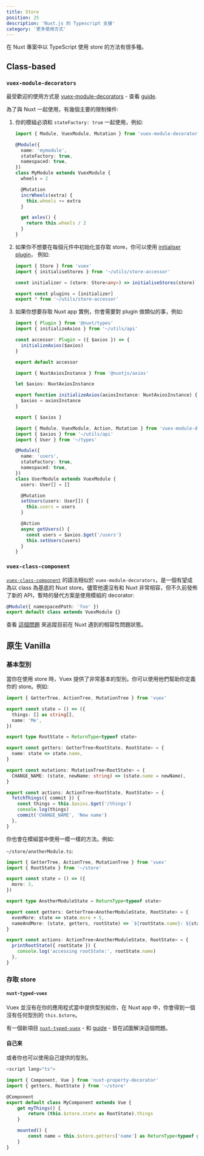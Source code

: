 ```yaml
---
title: Store
position: 25
description: 'Nuxt.js 的 Typescript 支援'
category: '更多使用方式'
---
```


在 Nuxt 專案中以 TypeScript 使用 store 的方法有很多種。

## Class-based

### `vuex-module-decorators`

最受歡迎的使用方式是 [vuex-module-decorators](https://github.com/championswimmer/vuex-module-decorators) - 查看 [guide](https://championswimmer.in/vuex-module-decorators/).


為了與 Nuxt 一起使用，有幾個主要的限制條件:

1. 你的模組必須和 `stateFactory: true` 一起使用，例如:

   ```ts {}[store/mymodule.ts]
   import { Module, VuexModule, Mutation } from 'vuex-module-decorators'

   @Module({
     name: 'mymodule',
     stateFactory: true,
     namespaced: true,
   })
   class MyModule extends VuexModule {
     wheels = 2

     @Mutation
     incrWheels(extra) {
       this.wheels += extra
     }

     get axles() {
       return this.wheels / 2
     }
   }
   ```

2. 如果你不想要在每個元件中初始化並存取 store，你可以使用
[initialiser plugin](https://github.com/championswimmer/vuex-module-decorators#accessing-modules-with-nuxtjs)， 例如:
   ```ts {}[store/index.ts]
   import { Store } from 'vuex'
   import { initialiseStores } from '~/utils/store-accessor'

   const initializer = (store: Store<any>) => initialiseStores(store)

   export const plugins = [initializer]
   export * from '~/utils/store-accessor'
   ```

3. 如果你想要存取 Nuxt app 實例，你會需要對 plugin 做類似的事，例如:
   ```ts {}[plugins/axios-accessor.ts]
   import { Plugin } from '@nuxt/types'
   import { initializeAxios } from '~/utils/api'

   const accessor: Plugin = ({ $axios }) => {
     initializeAxios($axios)
   }

   export default accessor
   ```

   ```ts {}[utils/api.ts]
   import { NuxtAxiosInstance } from '@nuxtjs/axios'

   let $axios: NuxtAxiosInstance

   export function initializeAxios(axiosInstance: NuxtAxiosInstance) {
     $axios = axiosInstance
   }

   export { $axios }
   ```

   ```ts {}[store/users.ts]
   import { Module, VuexModule, Action, Mutation } from 'vuex-module-decorators'
   import { $axios } from '~/utils/api'
   import { User } from '~/types'

   @Module({
     name: 'users',
     stateFactory: true,
     namespaced: true,
   })
   class UserModule extends VuexModule {
     users: User[] = []

     @Mutation
     setUsers(users: User[]) {
       this.users = users
     }

     @Action
     async getUsers() {
       const users = $axios.$get('/users')
       this.setUsers(users)
     }
   }
   ```

### `vuex-class-component`

[`vuex-class-component`](https://github.com/michaelolof/vuex-class-component) 的語法相似於 `vuex-module-decorators`，是一個有望成為以 class 為基底的 Nuxt store。儘管他還沒有和 Nuxt 非常相容，但不久前發佈了新的 API，暫時的替代方案是使用模組的 decorator:

```ts
@Module({ namespacedPath: 'foo' })
export default class extends VuexModule {}
```

查看 [這個問題](https://github.com/michaelolof/vuex-class-component/issues/43) 來追蹤目前在 Nuxt 遇到的相容性問題狀態。



## 原生 Vanilla

### 基本型別

當你在使用 store 時，Vuex 提供了非常基本的型別。你可以使用他們幫助你定義你的 store。例如:

```ts {}[store/index.ts]
import { GetterTree, ActionTree, MutationTree } from 'vuex'

export const state = () => ({
  things: [] as string[],
  name: 'Me',
})

export type RootState = ReturnType<typeof state>

export const getters: GetterTree<RootState, RootState> = {
  name: state => state.name,
}

export const mutations: MutationTree<RootState> = {
  CHANGE_NAME: (state, newName: string) => (state.name = newName),
}

export const actions: ActionTree<RootState, RootState> = {
  fetchThings({ commit }) {
    const things = this.$axios.$get('/things')
    console.log(things)
    commit('CHANGE_NAME', 'New name')
  },
}
```

你也會在模組當中使用一模一樣的方法。例如:

`~/store/anotherModule.ts`:
```ts
import { GetterTree, ActionTree, MutationTree } from 'vuex'
import { RootState } from '~/store'

export const state = () => ({
  more: 3,
})

export type AnotherModuleState = ReturnType<typeof state>

export const getters: GetterTree<AnotherModuleState, RootState> = {
  evenMore: state => state.more + 5,
  nameAndMore: (state, getters, rootState) => `${rootState.name}: ${state.more}`,
}

export const actions: ActionTree<AnotherModuleState, RootState> = {
  printRootState({ rootState }) {
    console.log('accessing rootState:', rootState.name)
  },
}
```

### 存取 store

#### `nuxt-typed-vuex`

Vuex 並沒有在你的應用程式當中提供型別給你，在 Nuxt app 中，你會得到一個沒有任何型別的 `this.$store`。

有一個新項目 [`nuxt-typed-vuex`](https://github.com/danielroe/nuxt-typed-vuex) - 和 [guide](https://nuxt-typed-vuex.danielcroe.com/) - 皆在試圖解決這個問題。

#### 自己來

或者你也可以使用自己提供的型別。

```ts {}[components/MyComponent.vue]
<script lang="ts">

import { Component, Vue } from 'nuxt-property-decorator'
import { getters, RootState } from '~/store'

@Component
export default class MyComponent extends Vue {
    get myThings() {
        return (this.$store.state as RootState).things
    }

    mounted() {
        const name = this.$store.getters['name'] as ReturnType<typeof getters.name>
    }
}
```
